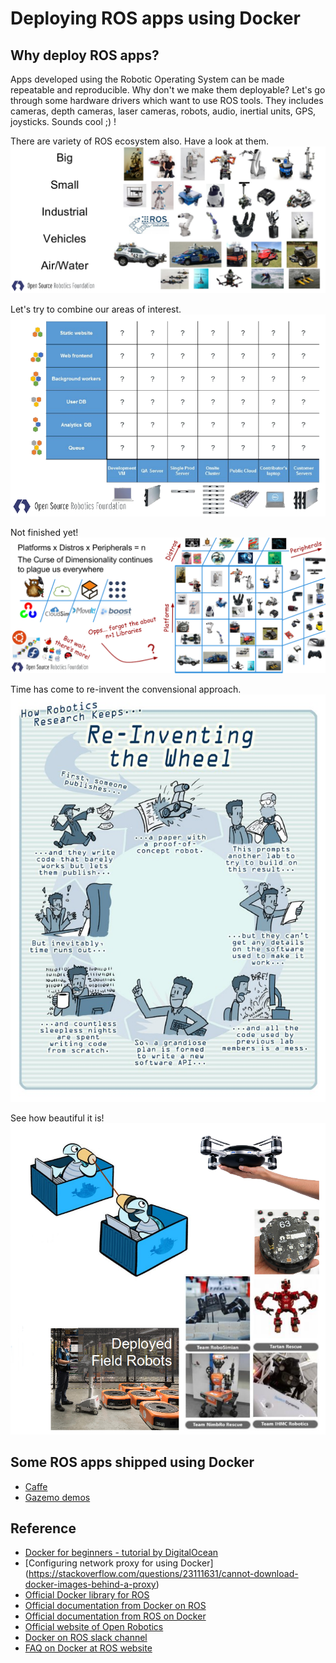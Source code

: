 # Deploying ROS apps using Docker

## Why deploy ROS apps?
Apps developed using the Robotic Operating System can be made repeatable and reproducible. Why don't we make them deployable? Let's go through some hardware drivers which want to use ROS tools. They includes cameras, depth cameras, laser cameras, robots, audio, inertial units, GPS, joysticks. Sounds cool ;) !

There are variety of ROS ecosystem also. Have a look at them.
![ROS ecosystems](https://raw.githubusercontent.com/TheMousePotato/ROSAppsDeployment/master/images/ecosyss.png)

Let's try to combine our areas of interest.
![ROS development matrix](https://github.com/TheMousePotato/ROSAppsDeployment/raw/master/images/matrix1.png)

Not finished yet!
![ROS development matrix](https://github.com/TheMousePotato/ROSAppsDeployment/raw/master/images/matrix2.png)

Time has come to re-invent the convensional approach.
![Cartoon making fun of convensional robotics](https://github.com/TheMousePotato/ROSAppsDeployment/raw/master/images/cartoon2.jpg)

See how beautiful it is!
![Image of deployable robotics](https://github.com/TheMousePotato/ROSAppsDeployment/raw/master/images/simplify.png)


## Some ROS apps shipped using Docker
* [Caffe](https://github.com/ruffsl/ros_caffe/tree/master/docker)
* [Gazemo demos](https://github.com/ruffsl/gazebo_docker_demos)

## Reference
* [Docker for beginners - tutorial by DigitalOcean](https://www.digitalocean.com/community/tutorials/how-to-install-and-use-docker-on-ubuntu-16-04)
* [Configuring network proxy for using Docker] (https://stackoverflow.com/questions/23111631/cannot-download-docker-images-behind-a-proxy)
* [Official Docker library for ROS](https://registry.hub.docker.com/_/ros/)
* [Official documentation from Docker on ROS](https://docs.docker.com/samples/library/ros/)
* [Official documentation from ROS on Docker](http://wiki.ros.org/docker)
* [Official website of Open Robotics](https://www.osrfoundation.org/)
* [Docker on ROS slack channel](https://rosorg.slack.com/messages/docker/)
* [FAQ on Docker at ROS website](http://answers.ros.org/questions/scope:all/sort:activity-desc/tags:Docker/page:1/)
